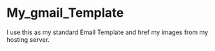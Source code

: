 # My_gmail_Template
I use this as my standard Email Template and href my images from my hosting server. 
```not on gh pages  